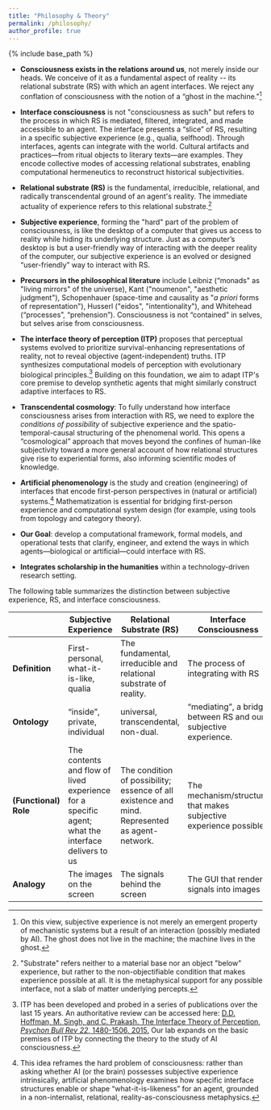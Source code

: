 ```yaml
---
title: "Philosophy & Theory"
permalink: /philosophy/
author_profile: true
---
```


{% include base_path %}

<!-- ## Core commitments -->
* **Consciousness exists in the relations around us**, not merely inside our heads. We conceive of it as a fundamental aspect of reality -- its relational substrate (RS) with which an agent interfaces. We reject any conflation of consciousness with the notion of a “ghost in the machine.”[^4]

*	**Interface consciousness** is not "consciousness as such" but refers to the process in which RS is mediated, filtered, integrated, and made accessible to an agent.  The interface presents a “slice” of RS, resulting in a specific subjective experience (e.g., qualia, selfhood). Through interfaces, agents can integrate with the world. Cultural artifacts and practices—from ritual objects to literary texts—are examples. They encode collective modes of accessing relational substrates, enabling computational hermeneutics to reconstruct historical subjectivities.
  
* **Relational substrate (RS)** is the fundamental, irreducible, relational, and radically transcendental ground of an agent's reality. The immediate actuality of experience refers to this relational substrate.[^1]

*	**Subjective experience**, forming the "hard" part of the problem of consciousness, is like the desktop of a computer that gives us access to reality while hiding its underlying structure. Just as a computer’s desktop is but a user-friendly way of interacting with the deeper reality of the computer, our subjective experience is an evolved or designed “user-friendly” way to interact with RS. 

<!-- *	**AI consciousness is reframed**, not as a question of interiority or emergence, but as an exploration of interfaces to an agent’s reality. AI consciousness becomes “artificial interface consciousness.”
-->

*	**Precursors in the philosophical literature** include Leibniz (“monads" as "living mirrors" of the universe), Kant ("noumenon", "aesthetic judgment"), Schopenhauer (space-time and causality as "_a priori_ forms of representation"), Husserl ("eidos", "intentionality"), and Whitehead (“processes”, “prehension”). Consciousness is not “contained” in selves, but selves arise from consciousness.

* **The interface theory of perception (ITP)** proposes that perceptual systems evolved to prioritize survival-enhancing representations of reality, not to reveal objective (agent-independent) truths. ITP synthesizes computational models of perception with evolutionary biological principles.[^2] Building on this foundation, we aim to adapt ITP's core premise to develop synthetic agents that might similarly construct adaptive interfaces to RS.

* **Transcendental cosmology**: To fully understand how interface consciousness arises from interaction with RS, we need to explore the _conditions of possibility_ of subjective experience and the spatio-temporal-causal structuring of the phenomenal world. This opens a “cosmological” approach that moves beyond the confines of human-like subjectivity toward a more general account of how relational structures give rise to experiential forms, also informing scientific modes of knowledge.

*	**Artificial phenomenology** is the study and creation (engineering) of interfaces that encode first-person perspectives in (natural or artificial) systems.[^3] Mathematization is essential for bridging first-person experience and computational system design (for example, using tools from topology and category theory). 

*	**Our Goal**: develop a computational framework, formal models, and operational tests that clarify, engineer, and extend the ways in which agents—biological or artificial—could interface with RS.

*	**Integrates scholarship in the humanities** within a technology-driven research setting.

The following table summarizes the distinction between subjective experience, RS, and interface consciousness.

|                   | **Subjective Experience**                                                                              | **Relational Substrate (RS)**                                                                            | **Interface Consciousness**                                                     |
|-------------------|----------------------------------------------------------------------------------------------------|------------------------------------------------------------------------------------------|-----------------------------------------------------------------------------|
| **Definition**        | First-personal, what-it-is-like, qualia                                                            | The fundamental, irreducible and relational substrate of reality.                   | The process of integrating with RS                                    |
| **Ontology**          | “inside”, private, individual                                                   | universal, transcendental, non-dual.                | “mediating”, a bridge between RS and our subjective experience. |
| **(Functional) Role** | The contents and flow of lived experience for a specific agent; what the interface delivers to us  | The condition of possibility; essence of all existence and mind. Represented as agent-network. | The mechanism/structure that makes subjective experience possible           |
| **Analogy**           | The images on the screen                                                                           | The signals behind the screen                                                            | The GUI that renders signals into images                                    |

[^4]: On this view, subjective experience is not merely an emergent property of mechanistic systems but a result of an interaction (possibly mediated by AI). The ghost does not live in the machine; the machine lives in the ghost. 

[^1]: "Substrate" refers neither to a material base nor an object "below" experience, but rather to the non-objectifiable condition that makes experience possible at all. It is the metaphysical support for any possible interface, not a slab of matter underlying percepts.

[^2]: ITP has been developed and probed in a series of publications over the last 15 years. An authoritative review can be accessed here: [D.D. Hoffman, M. Singh, and C. Prakash. The Interface Theory of Perception, _Psychon Bull Rev_ *22*, 1480-1506, 2015.](https://doi.org/10.3758/s13423-015-0890-8) Our lab expands on the basic premises of ITP by connecting the theory to the study of AI consciousness. 

[^3]: This idea reframes the hard problem of consciousness: rather than asking whether AI (or the brain) possesses subjective experience intrinsically, artificial phenomenology examines how specific interface structures enable or shape “what-it-is-likeness” for an agent, grounded in a non-internalist, relational, reality-as-consciousness metaphysics.
